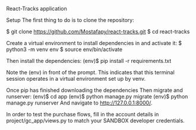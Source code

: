 React-Tracks application

Setup
The first thing to do is to clone the repository:

$ git clone https://github.com/Mostafapy/react-tracks.git
$ cd react-tracks

Create a virtual environment to install dependencies in and activate it:
$ python3 -m venv env
$ source env/bin/activate

Then install the dependencies:
(env)$ pip install -r requirements.txt

Note the (env) in front of the prompt. This indicates that this terminal session operates in a virtual environment set up by venv.

Once pip has finished downloading the dependencies Then migrate and runserver:
(env)$ cd app
(env)$ python manage.py migrate
(env)$ python manage.py runserver
And navigate to http://127.0.0.1:8000/.

In order to test the purchase flows, fill in the account details in project/gc_app/views.py to match your SANDBOX developer credentials.